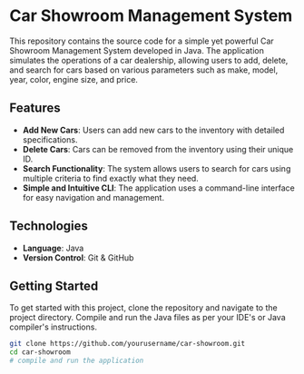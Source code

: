 # Car Showroom Management System

This repository contains the source code for a simple yet powerful Car Showroom Management System developed in Java. The application simulates the operations of a car dealership, allowing users to add, delete, and search for cars based on various parameters such as make, model, year, color, engine size, and price.

## Features

- **Add New Cars**: Users can add new cars to the inventory with detailed specifications.
- **Delete Cars**: Cars can be removed from the inventory using their unique ID.
- **Search Functionality**: The system allows users to search for cars using multiple criteria to find exactly what they need.
- **Simple and Intuitive CLI**: The application uses a command-line interface for easy navigation and management.

## Technologies

- **Language**: Java
- **Version Control**: Git & GitHub

## Getting Started

To get started with this project, clone the repository and navigate to the project directory. Compile and run the Java files as per your IDE's or Java compiler's instructions.

```bash
git clone https://github.com/yourusername/car-showroom.git
cd car-showroom
# compile and run the application
